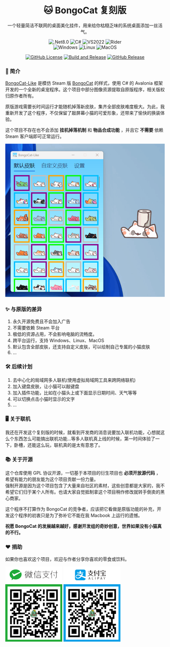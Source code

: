 <div align="center">
<h1>🐱 BongoCat 复刻版</h1>
<p>一个轻量简洁不联网的桌面美化挂件，用来给你枯糙乏味的系统桌面添加一丝活气。<p>
</div>

<div align="center">
<img src="https://img.shields.io/badge/.net-8.0-blue.svg" alt=".Net8.0" />
<img src="https://img.shields.io/badge/C%23-latest-blue.svg" alt="C#" />
<img src="https://img.shields.io/badge/IDE-VS2022-purple.svg" alt="VS2022" />
<img src="https://img.shields.io/badge/IDE-Rider-black.svg" alt="Rider" />
</div>

<div align="center">
<img src="https://img.shields.io/badge/Windows-Supported-brightgreen.svg?logo=data:image/svg+xml;charset=utf-8;base64,PHN2ZyBmaWxsPSIjMDA3OEQ3IiB2aWV3Qm94PSIwIDAgMTYgMTYiIHhtbG5zPSJodHRwOi8vd3d3LnczLm9yZy8yMDAwL3N2ZyI+PHJlY3QgeD0iMCIgeT0iMCIgd2lkdGg9IjciIGhlaWdodD0iNyIgLz48cmVjdCB4PSI5IiB5PSIwIiB3aWR0aD0iNyIgaGVpZ2h0PSI3IiAvPjxyZWN0IHg9IjAiIHk9IjkiIHdpZHRoPSI3IiBoZWlnaHQ9IjciIC8+PHJlY3QgeD0iOSIgeT0iOSIgd2lkdGg9IjciIGhlaWdodD0iNyIgLz48L3N2Zz4=" alt="Windows" />
<img src="https://img.shields.io/badge/Linux-Supported-brightgreen.svg?logo=linux" alt="Linux" />
<img src="https://img.shields.io/badge/MacOS-Supported-brightgreen.svg?logo=apple" alt="MacOS" />
</div>

<div align="center">

[![GitHub License](https://img.shields.io/github/license/WLongSAMA/BongoCatLike)](https://github.com/WLongSAMA/BongoCatLike/blob/main/LICENSE.txt)
[![Build and Release](https://github.com/WLongSAMA/BongoCatLike/actions/workflows/build-and-release.yml/badge.svg)](https://github.com/WLongSAMA/BongoCatLike/actions/workflows/build-and-release.yml)
[![GitHub Release](https://img.shields.io/github/v/release/WLongSAMA/BongoCatLike)](https://github.com/WLongSAMA/BongoCatLike/releases/latest)
</div>

### 📑 简介

[BongoCat-Like](https://github.com/WLongSAMA/BongoCatLike) 是模仿 Steam 版 [BongoCat](https://store.steampowered.com/app/3419430/Bongo_Cat) 的样式，使用 C# 的 Avalonia 框架开发的一个全新的桌宠程序。这个项目中部分图像资源提取自原版程序，相关版权归原作者所有。

原版游戏需要长时间运行才能随机掉落新皮肤，集齐全部皮肤难度极大。为此，我重新开发了这个程序，不仅保留了敲屏幕小猫的可爱形象，还带来了愉快的换装体验。

这个项目不存在也不会添加 **挂机掉落机制** 和 **物品合成功能** ，并且它 **不需要** 依赖 Steam 客户端即可正常运行。

![截图预览](screenshots/demo.gif)

### ✨ 与原版的差异

1. 永久开源免费且不会加入广告
2. 不需要依赖 Steam 平台
3. 极低的资源占用，不会影响电脑的流畅度。
4. 跨平台运行，支持 Windows、Linux、MacOS
5. 默认包含全部皮肤，还支持自定义皮肤，可以绘制自己专属的小猫皮肤
6. ...

### 🛠️ 后续计划

1. 去中心化的局域网多人联机(使用虚拟局域网工具来跨网络联机)
2. 加入键盘皮肤，让小猫可以敲键盘
3. 加入插件功能，比如在小猫头上或下面显示日期时间、天气等等
4. 可以切换点击小猫时显示的文字
5. ...

### 🖥️ 关于联机

我还在开发这个复刻版的时候，就看到开发商的消息说要加入联机功能，心想就这么个东西怎么可能搞出联机功能...等多人联机真上线的时候，第一时间体验了一下，卧槽，还能这么玩，联机真的是太有意思了。

### 📚 关于开源

这个仓库使用 GPL 协议开源，一切基于本项目的衍生项目也 **必须开放源代码** ，希望有能力的朋友能为这个项目贡献一份力量。  
强制开源是因为这个项目包含了大量来自社区的素材，这些创意都是大家的，我不希望它们归于某个人所有。也请大家自觉抵制拿这个项目稍作修改就转手倒卖的黑心商家。  

这个程序不打算作为 BongoCat 的竞争者，应该把它看做是原版功能的补充，开发这个程序的初衷只是为了弥补它不能在我 Macbook 上运行的遗憾。  

**祝愿 BongoCat 的发展越来越好，感谢开发组的奇妙创意，世界如果没有小猫真的不行。**

### ❤️ 捐助

如果你也喜欢这个项目，欢迎与作者分享你喜欢的零食或饮料。

![Wechat](screenshots/wechat.png)
![Alipay](screenshots/alipay.png)
